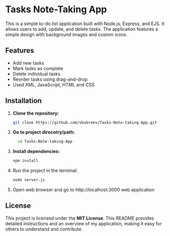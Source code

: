 # Tasks Note-Taking App

This is a simple to-do list application built with Node.js, Express, and EJS. It allows users to add, update, and delete tasks. The application features a simple design with background images and custom icons.

## Features

- Add new tasks
- Mark tasks as complete
- Delete individual tasks
- Reorder tasks using drag-and-drop
- Used XML, JavaScript, HTML and CSS

## Installation

1. **Clone the repository:**

   ```bash
   git clone https://github.com/vbukreev/Tasks-Note-taking-App.git

2. **Go to project direcotry/path:**
   ```bash
     cd Tasks-Note-taking-App

3. **Install dependencies:**
   ```bash
   npm install
4. Run the project in the terminal:
   ```bash
   node server.js
6. Open web browser and go to http://localhost:3000 web application

## License
This project is licensed under the **MIT License**. This README provides detailed instructions and an overview of my application, making it easy for others to understand and contribute.
